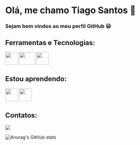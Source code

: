 # Olá, me chamo Tiago Santos 👋
### Sejam bem vindos ao meu perfil GitHub :smiley:

## Ferramentas e Tecnologias:
<img src="https://cdn.jsdelivr.net/gh/devicons/devicon/icons/javascript/javascript-original.svg" width="40" height="40"/> <img src="https://cdn.jsdelivr.net/gh/devicons/devicon/icons/nodejs/nodejs-original-wordmark.svg" width="50" height="40"/> <img src="https://cdn.jsdelivr.net/gh/devicons/devicon/icons/git/git-original-wordmark.svg" width="40" height="40"/>

## Estou aprendendo:
<img src="https://cdn.jsdelivr.net/gh/devicons/devicon/icons/java/java-original-wordmark.svg" width="40" height="40"/> <img src="https://cdn.jsdelivr.net/gh/devicons/devicon/icons/spring/spring-plain-wordmark.svg" width="40" height="40"/>
          
          
          
## Contatos:

<div>
  <a href="https://www.linkedin.com/in/tiagosantosdejesus" target="_blank"><img src="https://img.shields.io/badge/-LinkedIn-%230077B5?style=for-the-badge&logo=linkedin&logoColor=white" target="_blank"></a> 
</div>    

![Anurag's GitHub stats](https://github-readme-stats.vercel.app/api?username=TiagoSantosdeJesus&show_icons=true&theme=transparent)


          
          
          




